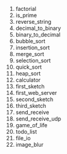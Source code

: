 1. factorial
2. is_prime
3. reverse_string
4. decimal_to_binary
5. binary_to_decimal
6. bubble_sort
7. insertion_sort
8. merge_sort
9. selection_sort
10. quick_sort
11. heap_sort
12. calculator
13. first_sketch
14. first_web_server
15. second_sketch
16. third_sketch
17. send_receive
18. send_receive_udp
19. game_of_life
20. todo_list
21. file_io
22. image_blur
